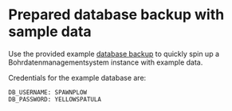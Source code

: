 # Prepared database backup with sample data

Use the provided example [database backup](./database-baclup) to quickly spin up a Bohrdatenmanagementsystem instance with example data.

Credentials for the example database are:

```
DB_USERNAME: SPAWNPLOW
DB_PASSWORD: YELLOWSPATULA
```
